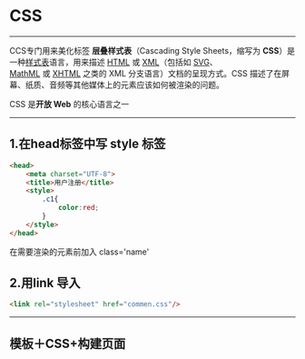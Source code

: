 # CSS
___
CCS专门用来美化标签
**层叠样式表**（Cascading Style Sheets，缩写为 **CSS**）是一种[样式表](https://developer.mozilla.org/zh-CN/docs/Web/API/StyleSheet)语言，用来描述 [HTML](https://developer.mozilla.org/zh-CN/docs/Web/HTML) 或 [XML](https://developer.mozilla.org/zh-CN/docs/Web/XML/Guides/XML_introduction)（包括如 [SVG](https://developer.mozilla.org/zh-CN/docs/Web/SVG)、[MathML](https://developer.mozilla.org/zh-CN/docs/Web/MathML) 或 [XHTML](https://developer.mozilla.org/zh-CN/docs/Glossary/XHTML) 之类的 XML 分支语言）文档的呈现方式。CSS 描述了在屏幕、纸质、音频等其他媒体上的元素应该如何被渲染的问题。

CSS 是**开放 Web** 的核心语言之一
___
## 1.在head标签中写 style 标签
```html
<head>  
    <meta charset="UTF-8">  
    <title>用户注册</title>  
    <style>        
	    .c1{  
            color:red;  
        }  
    </style>  
</head>
```
在需要渲染的元素前加入 class='name'

## 2.用link 导入
```html
<link rel="stylesheet" href="commen.css"/>
```
---

## 模板＋CSS+构建页面
